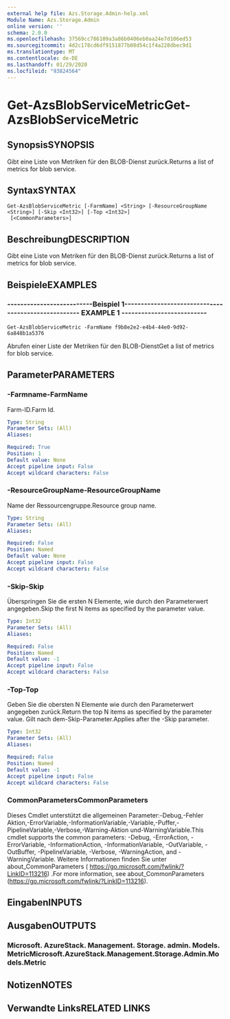 ```yaml
---
external help file: Azs.Storage.Admin-help.xml
Module Name: Azs.Storage.Admin
online version: ''
schema: 2.0.0
ms.openlocfilehash: 37569cc786109a3a86b0406eb0aa24e7d106ed53
ms.sourcegitcommit: 4d2c178cd6df9151877b08d54c1f4a228dbec9d1
ms.translationtype: MT
ms.contentlocale: de-DE
ms.lasthandoff: 01/29/2020
ms.locfileid: "93824564"
---
```

# <span data-ttu-id="f072c-101">Get-AzsBlobServiceMetric</span><span class="sxs-lookup"><span data-stu-id="f072c-101">Get-AzsBlobServiceMetric</span></span>

## <span data-ttu-id="f072c-102">Synopsis</span><span class="sxs-lookup"><span data-stu-id="f072c-102">SYNOPSIS</span></span>
<span data-ttu-id="f072c-103">Gibt eine Liste von Metriken für den BLOB-Dienst zurück.</span><span class="sxs-lookup"><span data-stu-id="f072c-103">Returns a list of metrics for blob service.</span></span>

## <span data-ttu-id="f072c-104">Syntax</span><span class="sxs-lookup"><span data-stu-id="f072c-104">SYNTAX</span></span>

```
Get-AzsBlobServiceMetric [-FarmName] <String> [-ResourceGroupName <String>] [-Skip <Int32>] [-Top <Int32>]
 [<CommonParameters>]
```

## <span data-ttu-id="f072c-105">Beschreibung</span><span class="sxs-lookup"><span data-stu-id="f072c-105">DESCRIPTION</span></span>
<span data-ttu-id="f072c-106">Gibt eine Liste von Metriken für den BLOB-Dienst zurück.</span><span class="sxs-lookup"><span data-stu-id="f072c-106">Returns a list of metrics for blob service.</span></span>

## <span data-ttu-id="f072c-107">Beispiele</span><span class="sxs-lookup"><span data-stu-id="f072c-107">EXAMPLES</span></span>

### <span data-ttu-id="f072c-108">--------------------------Beispiel 1--------------------------</span><span class="sxs-lookup"><span data-stu-id="f072c-108">-------------------------- EXAMPLE 1 --------------------------</span></span>
```
Get-AzsBlobServiceMetric -FarmName f9b8e2e2-e4b4-44e0-9d92-6a848b1a5376
```

<span data-ttu-id="f072c-109">Abrufen einer Liste der Metriken für den BLOB-Dienst</span><span class="sxs-lookup"><span data-stu-id="f072c-109">Get a list of metrics for blob service.</span></span>

## <span data-ttu-id="f072c-110">Parameter</span><span class="sxs-lookup"><span data-stu-id="f072c-110">PARAMETERS</span></span>

### <span data-ttu-id="f072c-111">-Farmname</span><span class="sxs-lookup"><span data-stu-id="f072c-111">-FarmName</span></span>
<span data-ttu-id="f072c-112">Farm-ID.</span><span class="sxs-lookup"><span data-stu-id="f072c-112">Farm Id.</span></span>

```yaml
Type: String
Parameter Sets: (All)
Aliases: 

Required: True
Position: 1
Default value: None
Accept pipeline input: False
Accept wildcard characters: False
```

### <span data-ttu-id="f072c-113">-ResourceGroupName</span><span class="sxs-lookup"><span data-stu-id="f072c-113">-ResourceGroupName</span></span>
<span data-ttu-id="f072c-114">Name der Ressourcengruppe.</span><span class="sxs-lookup"><span data-stu-id="f072c-114">Resource group name.</span></span>

```yaml
Type: String
Parameter Sets: (All)
Aliases: 

Required: False
Position: Named
Default value: None
Accept pipeline input: False
Accept wildcard characters: False
```

### <span data-ttu-id="f072c-115">-Skip</span><span class="sxs-lookup"><span data-stu-id="f072c-115">-Skip</span></span>
<span data-ttu-id="f072c-116">Überspringen Sie die ersten N Elemente, wie durch den Parameterwert angegeben.</span><span class="sxs-lookup"><span data-stu-id="f072c-116">Skip the first N items as specified by the parameter value.</span></span>

```yaml
Type: Int32
Parameter Sets: (All)
Aliases: 

Required: False
Position: Named
Default value: -1
Accept pipeline input: False
Accept wildcard characters: False
```

### <span data-ttu-id="f072c-117">-Top</span><span class="sxs-lookup"><span data-stu-id="f072c-117">-Top</span></span>
<span data-ttu-id="f072c-118">Geben Sie die obersten N Elemente wie durch den Parameterwert angegeben zurück.</span><span class="sxs-lookup"><span data-stu-id="f072c-118">Return the top N items as specified by the parameter value.</span></span>
<span data-ttu-id="f072c-119">Gilt nach dem-Skip-Parameter.</span><span class="sxs-lookup"><span data-stu-id="f072c-119">Applies after the -Skip parameter.</span></span>

```yaml
Type: Int32
Parameter Sets: (All)
Aliases: 

Required: False
Position: Named
Default value: -1
Accept pipeline input: False
Accept wildcard characters: False
```

### <span data-ttu-id="f072c-120">CommonParameters</span><span class="sxs-lookup"><span data-stu-id="f072c-120">CommonParameters</span></span>
<span data-ttu-id="f072c-121">Dieses Cmdlet unterstützt die allgemeinen Parameter:-Debug,-Fehler Aktion,-ErrorVariable,-InformationVariable,-Variable,-Puffer,-PipelineVariable,-Verbose,-Warning-Aktion und-WarningVariable.</span><span class="sxs-lookup"><span data-stu-id="f072c-121">This cmdlet supports the common parameters: -Debug, -ErrorAction, -ErrorVariable, -InformationAction, -InformationVariable, -OutVariable, -OutBuffer, -PipelineVariable, -Verbose, -WarningAction, and -WarningVariable.</span></span> <span data-ttu-id="f072c-122">Weitere Informationen finden Sie unter about_CommonParameters ( https://go.microsoft.com/fwlink/?LinkID=113216) .</span><span class="sxs-lookup"><span data-stu-id="f072c-122">For more information, see about_CommonParameters (https://go.microsoft.com/fwlink/?LinkID=113216).</span></span>

## <span data-ttu-id="f072c-123">Eingaben</span><span class="sxs-lookup"><span data-stu-id="f072c-123">INPUTS</span></span>

## <span data-ttu-id="f072c-124">Ausgaben</span><span class="sxs-lookup"><span data-stu-id="f072c-124">OUTPUTS</span></span>

### <span data-ttu-id="f072c-125">Microsoft. AzureStack. Management. Storage. admin. Models. Metric</span><span class="sxs-lookup"><span data-stu-id="f072c-125">Microsoft.AzureStack.Management.Storage.Admin.Models.Metric</span></span>

## <span data-ttu-id="f072c-126">Notizen</span><span class="sxs-lookup"><span data-stu-id="f072c-126">NOTES</span></span>

## <span data-ttu-id="f072c-127">Verwandte Links</span><span class="sxs-lookup"><span data-stu-id="f072c-127">RELATED LINKS</span></span>

